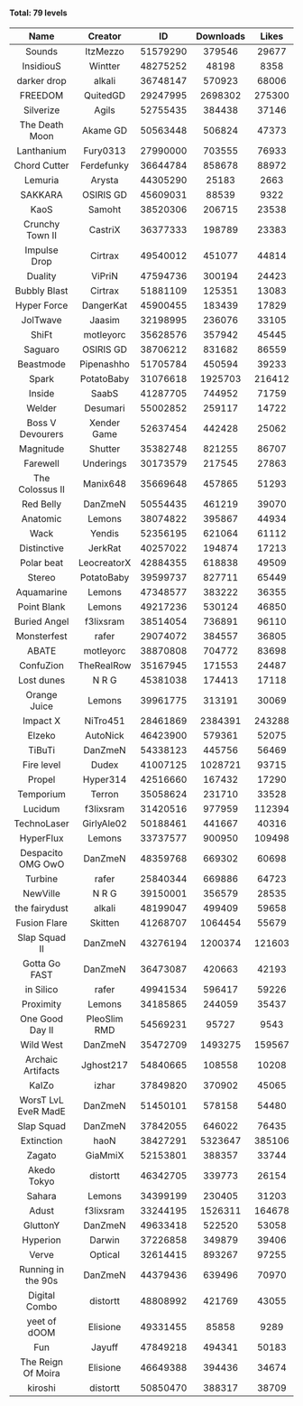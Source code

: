#### Total: 79 levels

| Name | Creator | ID | Downloads | Likes |
|:---:|:---:|:---:|:---:|:---:|
| Sounds | ItzMezzo | 51579290 | 379546 | 29677
| InsidiouS | Wintter | 48275252 | 48198 | 8358
| darker drop | alkali | 36748147 | 570923 | 68006
| FREEDOM | QuitedGD | 29247995 | 2698302 | 275300
| Silverize | Agils | 52755435 | 384438 | 37146
| The Death Moon | Akame GD | 50563448 | 506824 | 47373
| Lanthanium | Fury0313 | 27990000 | 703555 | 76933
| Chord Cutter | Ferdefunky | 36644784 | 858678 | 88972
| Lemuria | Arysta | 44305290 | 25183 | 2663
| SAKKARA | OSIRIS GD | 45609031 | 88539 | 9322
| KaoS | Samoht | 38520306 | 206715 | 23538
| Crunchy Town II | CastriX | 36377333 | 198789 | 23383
| Impulse Drop  | Cirtrax | 49540012 | 451077 | 44814
| Duality | ViPriN | 47594736 | 300194 | 24423
| Bubbly Blast | Cirtrax | 51881109 | 125351 | 13083
| Hyper Force | DangerKat | 45900455 | 183439 | 17829
| JolTwave | Jaasim | 32198995 | 236076 | 33105
| ShiFt | motleyorc | 35628576 | 357942 | 45445
| Saguaro | OSIRIS GD | 38706212 | 831682 | 86559
| Beastmode | Pipenashho | 51705784 | 450594 | 39233
| Spark | PotatoBaby | 31076618 | 1925703 | 216412
| Inside | SaabS | 41287705 | 744952 | 71759
| Welder | Desumari | 55002852 | 259117 | 14722
| Boss V Devourers | Xender Game | 52637454 | 442428 | 25062
| Magnitude | Shutter | 35382748 | 821255 | 86707
| Farewell | Underings | 30173579 | 217545 | 27863
| The Colossus II | Manix648 | 35669648 | 457865 | 51293
| Red Belly | DanZmeN | 50554435 | 461219 | 39070
| Anatomic | Lemons | 38074822 | 395867 | 44934
| Wack | Yendis | 52356195 | 621064 | 61112
| Distinctive | JerkRat | 40257022 | 194874 | 17213
| Polar beat | LeocreatorX | 42884355 | 618838 | 49509
| Stereo | PotatoBaby | 39599737 | 827711 | 65449
| Aquamarine | Lemons | 47348577 | 383222 | 36355
| Point Blank | Lemons | 49217236 | 530124 | 46850
| Buried Angel | f3lixsram | 38514054 | 736891 | 96110
| Monsterfest | rafer | 29074072 | 384557 | 36805
| ABATE | motleyorc | 38870808 | 704772 | 83698
| ConfuZion | TheRealRow | 35167945 | 171553 | 24487
| Lost dunes | N R G | 45381038 | 174413 | 17118
| Orange Juice | Lemons | 39961775 | 313191 | 30069
| Impact X | NiTro451 | 28461869 | 2384391 | 243288
| Elzeko | AutoNick | 46423900 | 579361 | 52075
| TiBuTi | DanZmeN | 54338123 | 445756 | 56469
| Fire level | Dudex | 41007125 | 1028721 | 93715
| Propel | Hyper314 | 42516660 | 167432 | 17290
| Temporium | Terron | 35058624 | 231710 | 33528
| Lucidum | f3lixsram | 31420516 | 977959 | 112394
| TechnoLaser | GirlyAle02 | 50188461 | 441667 | 40316
| HyperFlux | Lemons | 33737577 | 900950 | 109498
| Despacito OMG OwO | DanZmeN | 48359768 | 669302 | 60698
| Turbine | rafer | 25840344 | 669886 | 64723
| NewVille | N R G | 39150001 | 356579 | 28535
| the fairydust | alkali | 48199047 | 499409 | 59658
| Fusion Flare | Skitten | 41268707 | 1064454 | 55679
| Slap Squad II | DanZmeN | 43276194 | 1200374 | 121603
| Gotta Go FAST | DanZmeN | 36473087 | 420663 | 42193
| in Silico | rafer | 49941534 | 596417 | 59226
| Proximity | Lemons | 34185865 | 244059 | 35437
| One Good Day II | PleoSlim RMD | 54569231 | 95727 | 9543
| Wild West | DanZmeN | 35472709 | 1493275 | 159567
| Archaic Artifacts | Jghost217 | 54840665 | 108558 | 10208
| KaIZo | izhar | 37849820 | 370902 | 45065
| WorsT LvL EveR MadE | DanZmeN | 51450101 | 578158 | 54480
| Slap Squad | DanZmeN | 37842055 | 646022 | 76435
| Extinction | haoN | 38427291 | 5323647 | 385106
| Zagato | GiaMmiX | 52153801 | 388357 | 33744
| Akedo Tokyo | distortt | 46342705 | 339773 | 26154
| Sahara | Lemons | 34399199 | 230405 | 31203
| Adust | f3lixsram | 33244195 | 1526311 | 164678
| GluttonY | DanZmeN | 49633418 | 522520 | 53058
| Hyperion | Darwin | 37226858 | 349879 | 39406
| Verve | Optical | 32614415 | 893267 | 97255
| Running in the 90s | DanZmeN | 44379436 | 639496 | 70970
| Digital Combo | distortt | 48808992 | 421769 | 43055
| yeet of dOOM | Elisione | 49331455 | 85858 | 9289
| Fun | Jayuff | 47849218 | 494341 | 50183
| The Reign Of Moira | Elisione | 46649388 | 394436 | 34674
| kiroshi | distortt | 50850470 | 388317 | 38709
